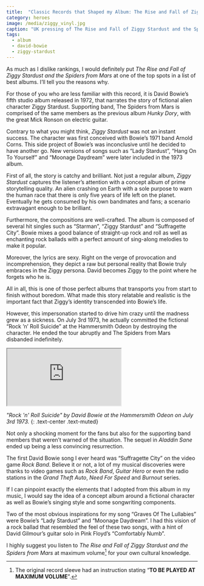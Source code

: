 ```yaml
---
title:  "Classic Records that Shaped my Album: The Rise and Fall of Ziggy Stardust and the Spiders from Mars"
category: heroes
image: /media/ziggy_vinyl.jpg
caption: "UK pressing of The Rise and Fall of Ziggy Stardust and the Spiders from Mars by David Bowie."
tags:
  - album
  - david-bowie
  - ziggy-stardust
---
```


As much as I dislike rankings, I would definitely put _The Rise and Fall of Ziggy Stardust and the Spiders from Mars_ at one of the top spots in a list of best albums. I’ll tell you the reasons why.

For those of you who are less familiar with this record, it is David Bowie’s fifth studio album released in 1972, that narrates the story of fictional alien character Ziggy Stardust. Supporting band, The Spiders from Mars is comprised of the same members as the previous album _Hunky Dory_, with the great Mick Ronson on electric guitar.

Contrary to what you might think, _Ziggy Stardust_ was not an instant success. The character was first conceived with Bowie’s 1971 band Arnold Corns. This side project of Bowie’s was inconclusive until he decided to have another go. New versions of songs such as “Lady Stardust”, “Hang On To Yourself” and “Moonage Daydream” were later included in the 1973 album.

First of all, the story is catchy and brilliant. Not just a regular album, _Ziggy Stardust_ captures the listener’s attention with a concept album of prime storytelling quality. An alien crashing on Earth with a sole purpose to warn the human race that there is only five years of life left on the planet. Eventually he gets consumed by his own bandmates and fans; a scenario extravagant enough to be brilliant.

Furthermore, the compositions are well-crafted. The album is composed of several hit singles such as “Starman”, “Ziggy Stardust” and “Suffragette City”. Bowie mixes a good balance of straight-up rock and roll as well as enchanting rock ballads with a perfect amount of sing-along melodies to make it popular.

Moreover, the lyrics are sexy. Right on the verge of provocation and incomprehension, they depict a raw but personal reality that Bowie truly embraces in the Ziggy persona. David becomes Ziggy to the point where he forgets who he is.

All in all, this is one of those perfect albums that transports you from start to finish without boredom. What made this story relatable and realistic is the important fact that Ziggy’s identity transcended into Bowie’s life.

However, this impersonation started to drive him crazy until the madness grew as a sickness. On July 3rd 1973, he actually committed the fictional “Rock ’n’ Roll Suicide” at the Hammersmith Odeon by destroying the character. He ended the tour abruptly and The Spiders from Mars disbanded indefinitely.

<div class="embed-responsive embed-responsive-16by9">
	<iframe class="embed-responsive-item" src="https://www.youtube.com/embed/WLZNBbxJ2xo"></iframe>
</div>

_"Rock 'n' Roll Suicide" by David Bowie at the Hammersmith Odeon on July 3rd 1973._
{: .text-center .text-muted}

Not only a shocking moment for the fans but also for the supporting band members that weren’t warned of the situation. The sequel in _Aladdin Sane_ ended up being a less convincing resurrection.

The first David Bowie song I ever heard was “Suffragette City” on the video game _Rock Band_. Believe it or not, a lot of my musical discoveries were thanks to video games such as _Rock Band_, _Guitar Hero_ or even the radio stations in the _Grand Theft Auto_, _Need For Speed_ and _Burnout_ series.

If I can pinpoint exactly the elements that I adopted from this album in my music, I would say the idea of a concept album around a fictional character as well as Bowie’s singing style and some songwriting components.

Two of the most obvious inspirations for my song “Graves Of The Lullabies” were Bowie’s “Lady Stardust” and “Moonage Daydream”. I had this vision of a rock ballad that resembled the feel of these two songs, with a hint of David Gilmour’s guitar solo in Pink Floyd’s “Comfortably Numb”.

I highly suggest you listen to _The Rise and Fall of Ziggy Stardust and the Spiders from Mars_ at maximum volume[^1] for your own cultural knowledge.

[^1]: The original record sleeve had an instruction stating “__TO BE PLAYED AT MAXIMUM VOLUME__”.
